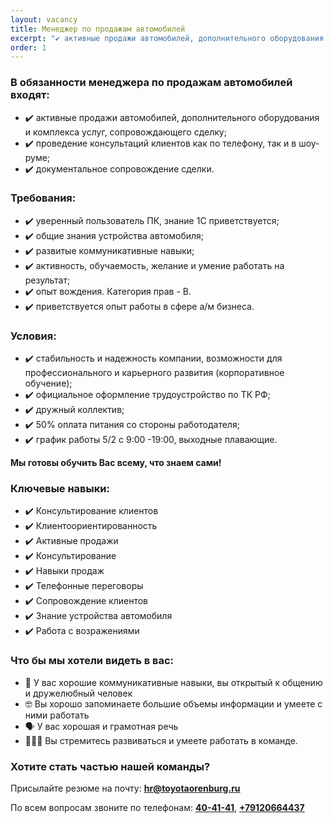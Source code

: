 ```yaml
---
layout: vacancy
title: Менеджер по продажам автомобилей
excerpt: "✔️ активные продажи автомобилей, дополнительного оборудования и комплекса услуг, сопровождающего сделку;<br> ✔️ проведение консультаций клиентов как по телефону, так и в шоу- руме;<br> ✔️ документальное сопровождение сделки."
order: 1
---
```


### В обязанности менеджера по продажам автомобилей входят:

- ✔️ активные продажи автомобилей, дополнительного оборудования и комплекса услуг, сопровождающего сделку;
- ✔️ проведение консультаций клиентов как по телефону, так и в шоу- руме;
- ✔️ документальное сопровождение сделки.
 
### Требования: 
 
- ✔️ уверенный пользователь ПК, знание 1С приветствуется; 
- ✔️ общие знания устройства автомобиля; 
- ✔️ развитые коммуникативные навыки; 
- ✔️ активность, обучаемость, желание и умение работать на результат; 
- ✔️ опыт вождения. Категория прав - В. 
- ✔️ приветствуется опыт работы в сфере а/м бизнеса.
 
### Условия: 
 
- ✔️ стабильность и надежность компании, возможности для профессионального и карьерного развития (корпоративное обучение); 
- ✔️ официальное оформление трудоустройство по ТК РФ; 
- ✔️ дружный коллектив; 
- ✔️ 50% оплата питания со стороны работодателя; 
- ✔️ график работы 5/2 с 9:00 -19:00, выходные плавающие. 

**Мы готовы обучить Вас всему, что знаем сами!**
 
### Ключевые навыки:

- ✔️ Консультирование клиентов 
- ✔️ Клиентоориентированность 
- ✔️ Активные продажи 
- ✔️ Консультирование 
- ✔️ Навыки продаж 
- ✔️ Телефонные переговоры 
- ✔️ Сопровождение клиентов 
- ✔️ Знание устройства автомобиля 
- ✔️ Работа с возражениями
 
### Что бы мы хотели видеть в вас: 
- 🤗 У вас хорошие коммуникативные навыки, вы открытый к общению и дружелюбный человек 
- 🤓 Вы хорошо запоминаете большие объемы информации и умеете с ними работать 
- 🗣 У вас хорошая и грамотная речь 
- 💁🏻‍♀️ Вы стремитесь развиваться и умеете работать в команде. 
 
### Хотите стать частью нашей команды?

Присылайте резюме на почту: [**hr@toyotaorenburg.ru**](mailto:hr@toyotaorenburg.ru) 

По всем вопросам звоните по телефонам: [**40-41-41**](tel:40-41-41), [**+79120664437**](tel:+79120664437)